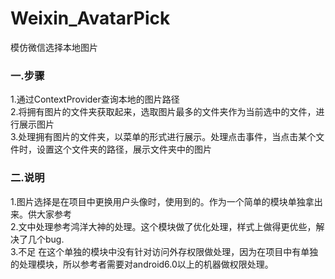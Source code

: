 # Weixin_AvatarPick
模仿微信选择本地图片

### 一.步骤
>
   1.通过ContextProvider查询本地的图片路径  
   2.将拥有图片的文件夹获取起来，选取图片最多的文件夹作为当前选中的文件，进行展示图片  
   3.处理拥有图片的文件夹，以菜单的形式进行展示。处理点击事件，当点击某个文件时，设置这个文件夹的路径，展示文件夹中的图片
  
### 二.说明
>
   1.图片选择是在项目中更换用户头像时，使用到的。作为一个简单的模块单独拿出来。供大家参考  
   2.文中处理参考鸿洋大神的处理。这个模块做了优化处理，样式上做得更优些，解决了几个bug.  
   3.不足 在这个单独的模块中没有针对访问外存权限做处理，因为在项目中有单独的处理模块，所以参考者需要对android6.0以上的机器做权限处理。
